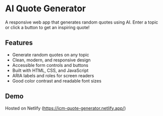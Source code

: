# AI Quote Generator

A responsive web app that generates random quotes using AI. Enter a topic or click a button to get an inspiring quote!

## Features

- Generate random quotes on any topic
- Clean, modern, and responsive design
- Accessible form controls and buttons
- Built with HTML, CSS, and JavaScript
- ARIA labels and roles for screen readers
- Good color contrast and readable font sizes

## Demo

Hosted on Netlify (https://icm-quote-generator.netlify.app/)